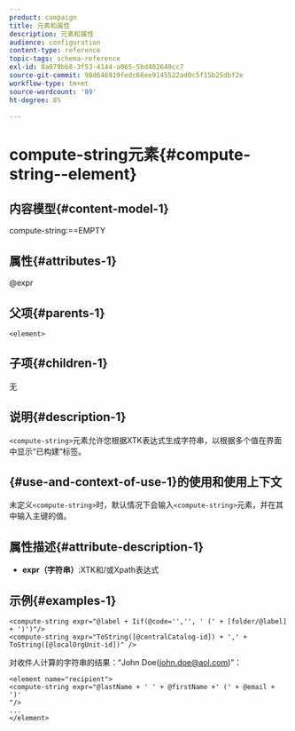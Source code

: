 ```yaml
---
product: campaign
title: 元素和属性
description: 元素和属性
audience: configuration
content-type: reference
topic-tags: schema-reference
exl-id: 8a079bb8-3f53-4144-a065-5bd402649cc7
source-git-commit: 98d646919fedc66ee9145522ad0c5f15b25dbf2e
workflow-type: tm+mt
source-wordcount: '89'
ht-degree: 8%

---
```


# compute-string元素{#compute-string--element}

## 内容模型{#content-model-1}

compute-string:==EMPTY

## 属性{#attributes-1}

@expr

## 父项{#parents-1}

`<element>`

## 子项{#children-1}

无

## 说明{#description-1}

`<compute-string>`元素允许您根据XTK表达式生成字符串，以根据多个值在界面中显示“已构建”标签。

## {#use-and-context-of-use-1}的使用和使用上下文

未定义`<compute-string>`时，默认情况下会输入`<compute-string>`元素，并在其中输入主键的值。

## 属性描述{#attribute-description-1}

* **expr（字符串）**:XTK和/或Xpath表达式

## 示例{#examples-1}

```
<compute-string expr="@label + Iif(@code='','', ' (' + [folder/@label] + ')')"/>  
<compute-string expr="ToString([@centralCatalog-id]) + ',' + ToString([@localOrgUnit-id])" />
```

对收件人计算的字符串的结果：“John Doe(john.doe@aol.com)”：

```
<element name="recipient">
<compute-string expr="@lastName + ' ' + @firstName +' (' + @email + ')'
"/>
...
</element>
```
